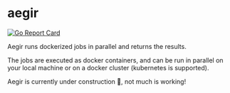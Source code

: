 # aegir

[![Go Report Card](https://goreportcard.com/badge/github.com/jamesdobson/aegir)](https://goreportcard.com/report/github.com/jamesdobson/aegir)

Aegir runs dockerized jobs in parallel and returns the results.

The jobs are executed as docker containers, and can be run in parallel on your
local machine or on a docker cluster (kubernetes is supported).

Aegir is currently under construction 🚧, not much is working!
